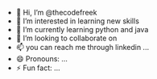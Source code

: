 - 👋 Hi, I’m @thecodefreek
- 👀 I’m interested in learning new skills
- 🌱 I’m currently learning python and java
- 💞️ I’m looking to collaborate on 
- 📫 you can reach me through linkedin ...
- 😄 Pronouns: ...
- ⚡ Fun fact: ...

<!---
thecodefreek/thecodefreek is a ✨ special ✨ repository because its `README.md` (this file) appears on your GitHub profile.
You can click the Preview link to take a look at your changes.
--->
